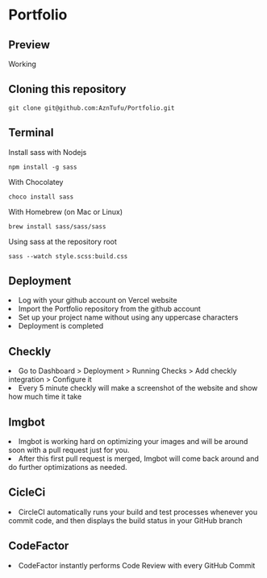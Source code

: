 # Portfolio
<h2>Preview</h2>
Working

<h2>Cloning this repository</h2>

```
git clone git@github.com:AznTufu/Portfolio.git
```

<h2>Terminal</h2>

Install sass with Nodejs
```
npm install -g sass
```
With Chocolatey
```
choco install sass
```
With Homebrew (on Mac or Linux)
```
brew install sass/sass/sass
```
Using sass at the repository root
```
sass --watch style.scss:build.css
```
<h2>Deployment</h2>
<li>Log with your github account on Vercel website</li>
<li>Import the Portfolio repository from the github account</li>
<li>Set up your project name without using any uppercase characters</li>
<li> Deployment is completed </li>
<h2>Checkly</h2>
<li>Go to Dashboard > Deployment > Running Checks > Add checkly integration > Configure it</li>
<li>Every 5 minute checkly will make a screenshot of the website and show how much time it take  </li>
<h2> Imgbot </h2> 
<li>Imgbot is working hard on optimizing your images and will be around soon with a pull request just for you. </li>
<li>After this first pull request is merged, Imgbot will come back around and do further optimizations as needed. </li>
<h2> CicleCi </h2> 
<li> CircleCI automatically runs your build and test processes whenever you commit code, and then displays the build status in your GitHub branch </li>
<h2> CodeFactor </h2> 
<li> CodeFactor instantly performs Code Review with every GitHub Commit </li>

